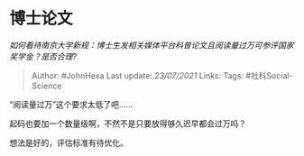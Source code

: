 # 博士论文
*如何看待南京大学新规：博士生发相关媒体平台科普论文且阅读量过万可参评国家奖学金？是否合理?*

> Author: #JohnHexa
Last update: *23/07/2021* 
Links:
Tags: #社科Social-Science 

 
“阅读量过万”这个要求太低了吧……

起码也要加一个数量级啊，不然不是只要放得够久迟早都会过万吗？

想法是好的，评估标准有待优化。



